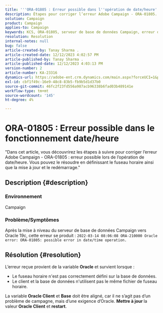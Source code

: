 ```yaml
---
title: '''ORA-01805 : Erreur possible dans l''opération de date/heure'''
description: Étapes pour corriger l’erreur Adobe Campaign - ORA-01805.
solution: Campaign
product: Campaign
applies-to: Campaign
keywords: KCS, ORA-01805, serveur de base de données Campaign, erreur d’Oracle, Campaign
resolution: Resolution
internal-notes: null
bug: false
article-created-by: Tanay Sharma .
article-created-date: 12/12/2023 4:02:57 PM
article-published-by: Tanay Sharma .
article-published-date: 12/12/2023 4:03:13 PM
version-number: 2
article-number: KA-23316
dynamics-url: https://adobe-ent.crm.dynamics.com/main.aspx?forceUCI=1&pagetype=entityrecord&etn=knowledgearticle&id=ed0b64e4-0799-ee11-be37-6045bd006b25
exl-id: cbf1f49c-16e9-48c8-83b5-fb9b5d1d37b0
source-git-commit: 46fc2f23fd556a987acb96338b6fad03b489141e
workflow-type: tm+mt
source-wordcount: '145'
ht-degree: 4%

---
```


# ORA-01805 : Erreur possible dans le fonctionnement date/heure


&quot;Dans cet article, vous découvrirez les étapes à suivre pour corriger l’erreur Adobe Campaign - ORA-01805 : erreur possible lors de l’opération de date/heure. Vous pouvez le résoudre en définissant le fuseau horaire ainsi que la mise à jour et le redémarrage.&quot;

## Description {#description}


### <b>Environnement</b>

Campaign



### <b>Problème/Symptômes</b>

Après la mise à niveau du serveur de base de données Campaign vers Oracle 19c, cette erreur se produit : `2022-03-14 08:06:08 ORA-210000 Oracle error: ORA-01805: possible error in date/time operation.`


## Résolution {#resolution}


L’erreur reçue provient de la variable <b>Oracle</b> et survient lorsque :

- Le fuseau horaire n&#39;est pas correctement défini sur la base de données.
- Le client et la base de données n&#39;utilisent pas le même fichier de fuseau horaire.


La variable<b> Oracle Client</b> et <b>Base</b> doit être aligné, car il ne s’agit pas d’un problème de campagne, mais d’une exigence d’Oracle. <b>Mettre à jour </b>la valeur<b> Oracle Client</b> et <b>restart</b>.
